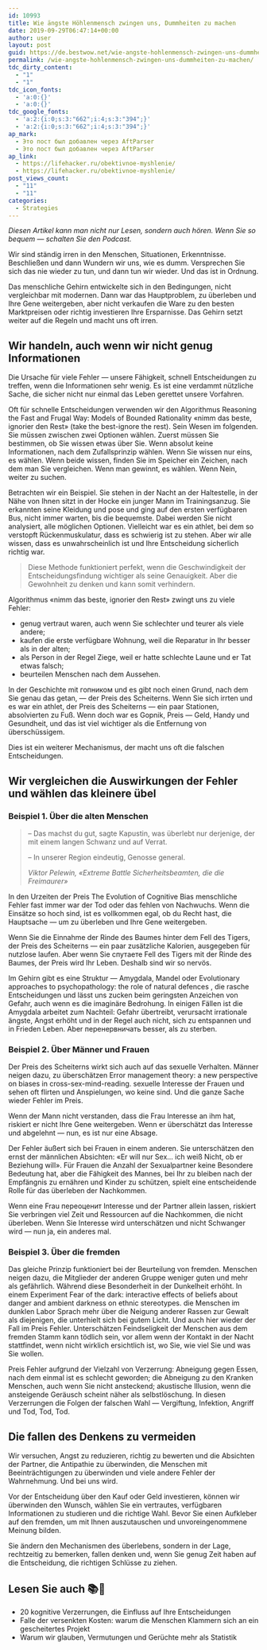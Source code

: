 ```yaml
---
id: 10993
title: Wie ängste Höhlenmensch zwingen uns, Dummheiten zu machen
date: 2019-09-29T06:47:14+00:00
author: user
layout: post
guid: https://de.bestwow.net/wie-angste-hohlenmensch-zwingen-uns-dummheiten-zu-machen/
permalink: /wie-angste-hohlenmensch-zwingen-uns-dummheiten-zu-machen/
tdc_dirty_content:
  - "1"
  - "1"
tdc_icon_fonts:
  - 'a:0:{}'
  - 'a:0:{}'
tdc_google_fonts:
  - 'a:2:{i:0;s:3:"662";i:4;s:3:"394";}'
  - 'a:2:{i:0;s:3:"662";i:4;s:3:"394";}'
ap_mark:
  - Это пост был добавлен через AftParser
  - Это пост был добавлен через AftParser
ap_link:
  - https://lifehacker.ru/obektivnoe-myshlenie/
  - https://lifehacker.ru/obektivnoe-myshlenie/
post_views_count:
  - "11"
  - "11"
categories:
  - Strategies
---
```

_Diesen Artikel kann man nicht nur Lesen, sondern auch hören. Wenn Sie so bequem — schalten Sie den Podcast._</p> 

Wir sind ständig irren in den Menschen, Situationen, Erkenntnisse. Beschließen und dann Wundern wir uns, wie es dumm. Versprechen Sie sich das nie wieder zu tun, und dann tun wir wieder. Und das ist in Ordnung.

Das menschliche Gehirn entwickelte sich in den Bedingungen, nicht vergleichbar mit modernen. Dann war das Hauptproblem, zu überleben und Ihre Gene weitergeben, aber nicht verkaufen die Ware zu den besten Marktpreisen oder richtig investieren Ihre Ersparnisse. Das Gehirn setzt weiter auf die Regeln und macht uns oft irren.

## Wir handeln, auch wenn wir nicht genug Informationen

Die Ursache für viele Fehler — unsere Fähigkeit, schnell Entscheidungen zu treffen, wenn die Informationen sehr wenig. Es ist eine verdammt nützliche Sache, die sicher nicht nur einmal das Leben gerettet unsere Vorfahren.

Oft für schnelle Entscheidungen verwenden wir den Algorithmus <span><span> Reasoning the Fast and Frugal Way: Models of Bounded Rationality </span> </span> «nimm das beste, ignorier den Rest» (take the best-ignore the rest). Sein Wesen im folgenden. Sie müssen zwischen zwei Optionen wählen. Zuerst müssen Sie bestimmen, ob Sie wissen etwas über Sie. Wenn absolut keine Informationen, nach dem Zufallsprinzip wählen. Wenn Sie wissen nur eins, es wählen. Wenn beide wissen, finden Sie im Speicher ein Zeichen, nach dem man Sie vergleichen. Wenn man gewinnt, es wählen. Wenn Nein, weiter zu suchen.

Betrachten wir ein Beispiel. Sie stehen in der Nacht an der Haltestelle, in der Nähe von Ihnen sitzt in der Hocke ein junger Mann im Trainingsanzug. Sie erkannten seine Kleidung und pose und ging auf den ersten verfügbaren Bus, nicht immer warten, bis die bequemste. Dabei werden Sie nicht analysiert, alle möglichen Optionen. Vielleicht war es ein athlet, bei dem so verstopft Rückenmuskulatur, dass es schwierig ist zu stehen. Aber wir alle wissen, dass es unwahrscheinlich ist und Ihre Entscheidung sicherlich richtig war.

> Diese Methode funktioniert perfekt, wenn die Geschwindigkeit der Entscheidungsfindung wichtiger als seine Genauigkeit. Aber die Gewohnheit zu denken und kann somit verhindern.

Algorithmus «nimm das beste, ignorier den Rest» zwingt uns zu viele Fehler:

  * genug vertraut waren, auch wenn Sie schlechter und teurer als viele andere;
  * kaufen die erste verfügbare Wohnung, weil die Reparatur in Ihr besser als in der alten;
  * als Person in der Regel Ziege, weil er hatte schlechte Laune und er Tat etwas falsch;
  * beurteilen Menschen nach dem Aussehen.

In der Geschichte mit гопником und es gibt noch einen Grund, nach dem Sie genau das getan, — der Preis des Scheiterns. Wenn Sie sich irrten und es war ein athlet, der Preis des Scheiterns — ein paar Stationen, absolvierten zu Fuß. Wenn doch war es Gopnik, Preis — Geld, Handy und Gesundheit, und das ist viel wichtiger als die Entfernung von überschüssigem.

Dies ist ein weiterer Mechanismus, der macht uns oft die falschen Entscheidungen.

## Wir vergleichen die Auswirkungen der Fehler und wählen das kleinere übel

### Beispiel 1. Über die alten Menschen

> <div>
>   <p>
>     – Das machst du gut, sagte Kapustin, was überlebt nur derjenige, der mit einem langen Schwanz und auf Verrat.
>   </p>
>   
>   <p>
>     – In unserer Region eindeutig, Genosse general.
>   </p>
> </div>
> 
> _Viktor Pelewin, «Extreme Battle Sicherheitsbeamten, die die Freimaurer»_

In den Urzeiten der Preis <span><span> The Evolution of Cognitive Bias </span> </span> menschliche Fehler fast immer war der Tod oder das fehlen von Nachwuchs. Wenn die Einsätze so hoch sind, ist es vollkommen egal, ob du Recht hast, die Hauptsache — um zu überleben und Ihre Gene weitergeben.

Wenn Sie die Einnahme der Rinde des Baumes hinter dem Fell des Tigers, der Preis des Scheiterns — ein paar zusätzliche Kalorien, ausgegeben für nutzlose laufen. Aber wenn Sie спутаете Fell des Tigers mit der Rinde des Baumes, der Preis wird Ihr Leben. Deshalb sind wir so nervös.

Im Gehirn gibt es eine Struktur — Amygdala, Mandel oder <span><span> Evolutionary approaches to psychopathology: the role of natural defences </span> </span>, die rasche Entscheidungen und lässt uns zucken beim geringsten Anzeichen von Gefahr, auch wenn es die imaginäre Bedrohung. In einigen Fällen ist die Amygdala arbeitet zum Nachteil: Gefahr übertreibt, verursacht irrationale ängste, Angst erhöht und in der Regel auch nicht, sich zu entspannen und in Frieden Leben. Aber перенервничать besser, als zu sterben.

### Beispiel 2. Über Männer und Frauen

Der Preis des Scheiterns wirkt sich auch auf das sexuelle Verhalten. Männer neigen dazu, zu überschätzen <span><span> Error management theory: a new perspective on biases in cross-sex-mind-reading. </span> </span> sexuelle Interesse der Frauen und sehen oft flirten und Anspielungen, wo keine sind. Und die ganze Sache wieder Fehler im Preis.

Wenn der Mann nicht verstanden, dass die Frau Interesse an ihm hat, riskiert er nicht Ihre Gene weitergeben. Wenn er überschätzt das Interesse und abgelehnt — nun, es ist nur eine Absage.

Der Fehler äußert sich bei Frauen in einem anderen. Sie unterschätzen den ernst der männlichen Absichten: «Er will nur Sex&#8230; ich weiß Nicht, ob er Beziehung will». Für Frauen die Anzahl der Sexualpartner keine Besondere Bedeutung hat, aber die Fähigkeit des Mannes, bei Ihr zu bleiben nach der Empfängnis zu ernähren und Kinder zu schützen, spielt eine entscheidende Rolle für das überleben der Nachkommen.

Wenn eine Frau переоценит Interesse und der Partner allein lassen, riskiert Sie verbringen viel Zeit und Ressourcen auf die Nachkommen, die nicht überleben. Wenn Sie Interesse wird unterschätzen und nicht Schwanger wird — nun ja, ein anderes mal.

### Beispiel 3. Über die fremden

Das gleiche Prinzip funktioniert bei der Beurteilung von fremden. Menschen neigen dazu, die Mitglieder der anderen Gruppe weniger guten und mehr als gefährlich. Während diese Besonderheit in der Dunkelheit erhöht. In einem Experiment <span><span> Fear of the dark: interactive effects of beliefs about danger and ambient darkness on ethnic stereotypes. </span> </span> die Menschen im dunklen Labor Sprach mehr über die Neigung anderer Rassen zur Gewalt als diejenigen, die unterhielt sich bei gutem Licht. Und auch hier wieder der Fall im Preis Fehler. Unterschätzen Feindseligkeit der Menschen aus dem fremden Stamm kann tödlich sein, vor allem wenn der Kontakt in der Nacht stattfindet, wenn nicht wirklich ersichtlich ist, wo Sie, wie viel Sie und was Sie wollen.

Preis Fehler aufgrund der Vielzahl von Verzerrung: Abneigung gegen Essen, nach dem einmal ist es schlecht geworden; die Abneigung zu den Kranken Menschen, auch wenn Sie nicht ansteckend; akustische Illusion, wenn die ansteigende Geräusch scheint näher als selbstlöschung. In diesen Verzerrungen die Folgen der falschen Wahl — Vergiftung, Infektion, Angriff und Tod, Tod, Tod.

## Die fallen des Denkens zu vermeiden

Wir versuchen, Angst zu reduzieren, richtig zu bewerten und die Absichten der Partner, die Antipathie zu überwinden, die Menschen mit Beeinträchtigungen zu überwinden und viele andere Fehler der Wahrnehmung. Und bei uns wird.

Vor der Entscheidung über den Kauf oder Geld investieren, können wir überwinden den Wunsch, wählen Sie ein vertrautes, verfügbaren Informationen zu studieren und die richtige Wahl. Bevor Sie einen Aufkleber auf den fremden, um mit Ihnen auszutauschen und unvoreingenommene Meinung bilden.

Sie ändern den Mechanismen des überlebens, sondern in der Lage, rechtzeitig zu bemerken, fallen denken und, wenn Sie genug Zeit haben auf die Entscheidung, die richtigen Schlüsse zu ziehen.

<div>
  <h2 class="read-also__title">
    <span>Lesen Sie auch</span> <span>📚🤔 </span>
  </h2>
  
  <ul class="read-also__list">
    <li>
      20 kognitive Verzerrungen, die Einfluss auf Ihre Entscheidungen
    </li>
    <li>
      Falle der versenkten Kosten: warum die Menschen Klammern sich an ein gescheitertes Projekt
    </li>
    <li>
      Warum wir glauben, Vermutungen und Gerüchte mehr als Statistik
    </li>
  </ul>
</div>